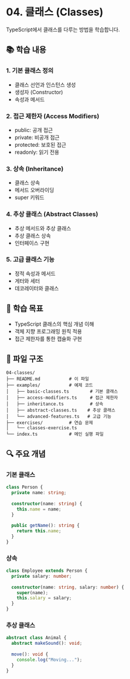 # 04. 클래스 (Classes)

TypeScript에서 클래스를 다루는 방법을 학습합니다.

## 📚 학습 내용

### 1. 기본 클래스 정의
- 클래스 선언과 인스턴스 생성
- 생성자 (Constructor)
- 속성과 메서드

### 2. 접근 제한자 (Access Modifiers)
- public: 공개 접근
- private: 비공개 접근
- protected: 보호된 접근
- readonly: 읽기 전용

### 3. 상속 (Inheritance)
- 클래스 상속
- 메서드 오버라이딩
- super 키워드

### 4. 추상 클래스 (Abstract Classes)
- 추상 메서드와 추상 클래스
- 추상 클래스 상속
- 인터페이스 구현

### 5. 고급 클래스 기능
- 정적 속성과 메서드
- 게터와 세터
- 데코레이터와 클래스

## 🎯 학습 목표

- TypeScript 클래스의 핵심 개념 이해
- 객체 지향 프로그래밍 원칙 적용
- 접근 제한자를 통한 캡슐화 구현

## 📁 파일 구조

```
04-classes/
├── README.md           # 이 파일
├── examples/           # 예제 코드
│   ├── basic-classes.ts        # 기본 클래스
│   ├── access-modifiers.ts     # 접근 제한자
│   ├── inheritance.ts          # 상속
│   ├── abstract-classes.ts    # 추상 클래스
│   └── advanced-features.ts   # 고급 기능
├── exercises/          # 연습 문제
│   └── classes-exercise.ts
└── index.ts            # 메인 실행 파일
```

## 🔍 주요 개념

### 기본 클래스
```typescript
class Person {
  private name: string;
  
  constructor(name: string) {
    this.name = name;
  }
  
  public getName(): string {
    return this.name;
  }
}
```

### 상속
```typescript
class Employee extends Person {
  private salary: number;
  
  constructor(name: string, salary: number) {
    super(name);
    this.salary = salary;
  }
}
```

### 추상 클래스
```typescript
abstract class Animal {
  abstract makeSound(): void;
  
  move(): void {
    console.log("Moving...");
  }
}
```
